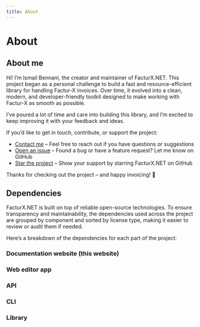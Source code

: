 ```yaml
---
title: About
---
```


<script setup>
import { data } from '../dependencies.data.ts'
import Licenses from '../components/Licenses.vue'
import { VPTeamMembers } from 'vitepress/theme'

const members = [
  {
    avatar: 'https://avatars.githubusercontent.com/u/19796163',
    name: 'Ismail Bennani',
    title: 'Creator',
    links: [
      { icon: 'github', link: 'https://github.com/ismailbennani' },
      { icon: 'linkedin', link: 'https://www.linkedin.com/in/lbismail/' }
    ]
  },
];
</script>

# About

## About me

<div class="text-center">
    <VPTeamMembers :members />
</div>

Hi! I’m Ismail Bennani, the creator and maintainer of FacturX.NET.
This project began as a personal challenge to build a fast and resource-efficient library for handling Factur-X invoices. Over time, it evolved into a clean, modern, and developer-friendly toolkit designed to make working with Factur-X as smooth as possible.

I’ve poured a lot of time and care into building this library, and I’m excited to keep improving it with your feedback and ideas.

If you’d like to get in touch, contribute, or support the project:

- <i class="bi bi-envelope-at"></i> [Contact me](mailto:contact@facturxdotnet.org) – Feel free to reach out if you have questions or suggestions
- <i class="bi bi-chat-dots"></i> [Open an issue](https://github.com/FacturX-NET/FacturXDotNet) – Found a bug or have a feature request? Let me know on GitHub
- <i class="bi bi-star"></i> [Star the project](https://github.com/FacturX-NET/FacturXDotNet) – Show your support by starring FacturX.NET on GitHub

Thanks for checking out the project – and happy invoicing! 🚀

## Dependencies

FacturX.NET is built on top of reliable open-source technologies.
To ensure transparency and maintainability, the dependencies used across the project are grouped by component and sorted by license type, making it easier to review or audit them if needed.

Here’s a breakdown of the dependencies for each part of the project:


### Documentation website (this website)

<Licenses :dependencyGroups="data.docs" />

### Web editor app

<Licenses :dependencyGroups="data.editor" />

### API

<Licenses :dependencyGroups="data.api" />

### CLI

<Licenses :dependencyGroups="data.api" />

### Library

<Licenses :dependencyGroups="data.library" />